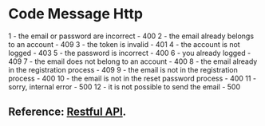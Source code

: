 # Code Message Http
1 - the email or password are incorrect - 400
2 - the email already belongs to an account - 409
3 - the token is invalid - 401
4 - the account is not logged - 403
5 - the password is incorrect - 400
6 - you already logged - 409
7 - the email does not belong to an account - 400
8 - the email already in the registration process - 409
9 - the email is not in the registration process - 400
10 - the email is not in the reset password process - 400
11 - sorry, internal error - 500
12 - it is not possible to send the email - 500

## Reference: [Restful API](https://restfulapi.net/http-status-codes/).